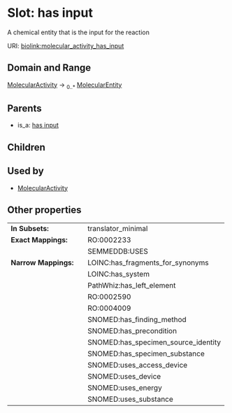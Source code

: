 
# Slot: has input


A chemical entity that is the input for the reaction

URI: [biolink:molecular_activity_has_input](https://w3id.org/biolink/vocab/molecular_activity_has_input)


## Domain and Range

[MolecularActivity](MolecularActivity.md) &#8594;  <sub>0..\*</sub> [MolecularEntity](MolecularEntity.md)

## Parents

 *  is_a: [has input](has_input.md)

## Children


## Used by

 * [MolecularActivity](MolecularActivity.md)

## Other properties

|  |  |  |
| --- | --- | --- |
| **In Subsets:** | | translator_minimal |
| **Exact Mappings:** | | RO:0002233 |
|  | | SEMMEDDB:USES |
| **Narrow Mappings:** | | LOINC:has_fragments_for_synonyms |
|  | | LOINC:has_system |
|  | | PathWhiz:has_left_element |
|  | | RO:0002590 |
|  | | RO:0004009 |
|  | | SNOMED:has_finding_method |
|  | | SNOMED:has_precondition |
|  | | SNOMED:has_specimen_source_identity |
|  | | SNOMED:has_specimen_substance |
|  | | SNOMED:uses_access_device |
|  | | SNOMED:uses_device |
|  | | SNOMED:uses_energy |
|  | | SNOMED:uses_substance |

